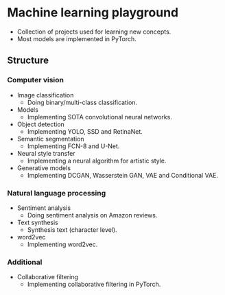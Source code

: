 # Machine learning playground

- Collection of projects used for learning new concepts.
- Most models are implemented in PyTorch.

## Structure

### Computer vision

- Image classification
  - Doing binary/multi-class classification.
- Models
  - Implementing SOTA convolutional neural networks.
- Object detection
  - Implementing YOLO, SSD and RetinaNet.
- Semantic segmentation
  - Implementing FCN-8 and U-Net.
- Neural style transfer
  - Implementing a neural algorithm for artistic style.
- Generative models
  - Implementing DCGAN, Wasserstein GAN, VAE and Conditional VAE.

### Natural language processing

- Sentiment analysis
  - Doing sentiment analysis on Amazon reviews.
- Text synthesis
  - Synthesis text (character level).
- word2vec
  - Implementing word2vec.

### Additional

  - Collaborative filtering
    - Implementing collaborative filtering in PyTorch.
